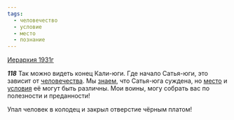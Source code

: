 ```yaml
---
tags:
  - человечество
  - условие
  - место
  - познание
---
```


[Иерархия 1931г](/agni/1931)

___118___
Так можно видеть конец Кали-юги. Где начало Сатья-юги, это зависит от [человечества](/tag/#человечество). Мы [знаем](/tag/#познание), что Сатья-юга суждена, но [место](/tag/#место) и [условия](/tag/#условие) её могут быть различны. Мои воины, могу собрать вас по полезности и преданности!   

Упал человек в колодец и закрыл отверстие чёрным платом!   

